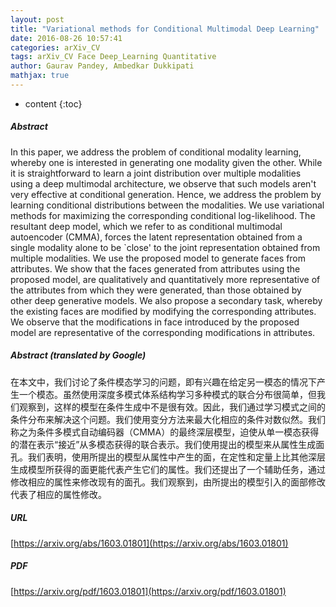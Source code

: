 ```yaml
---
layout: post
title: "Variational methods for Conditional Multimodal Deep Learning"
date: 2016-08-26 10:57:41
categories: arXiv_CV
tags: arXiv_CV Face Deep_Learning Quantitative
author: Gaurav Pandey, Ambedkar Dukkipati
mathjax: true
---
```


* content
{:toc}

##### Abstract
In this paper, we address the problem of conditional modality learning, whereby one is interested in generating one modality given the other. While it is straightforward to learn a joint distribution over multiple modalities using a deep multimodal architecture, we observe that such models aren't very effective at conditional generation. Hence, we address the problem by learning conditional distributions between the modalities. We use variational methods for maximizing the corresponding conditional log-likelihood. The resultant deep model, which we refer to as conditional multimodal autoencoder (CMMA), forces the latent representation obtained from a single modality alone to be `close' to the joint representation obtained from multiple modalities. We use the proposed model to generate faces from attributes. We show that the faces generated from attributes using the proposed model, are qualitatively and quantitatively more representative of the attributes from which they were generated, than those obtained by other deep generative models. We also propose a secondary task, whereby the existing faces are modified by modifying the corresponding attributes. We observe that the modifications in face introduced by the proposed model are representative of the corresponding modifications in attributes.

##### Abstract (translated by Google)
在本文中，我们讨论了条件模态学习的问题，即有兴趣在给定另一模态的情况下产生一个模态。虽然使用深度多模式体系结构学习多种模式的联合分布很简单，但我们观察到，这样的模型在条件生成中不是很有效。因此，我们通过学习模式之间的条件分布来解决这个问题。我们使用变分方法来最大化相应的条件对数似然。我们称之为条件多模式自动编码器（CMMA）的最终深层模型，迫使从单一模态获得的潜在表示“接近”从多模态获得的联合表示。我们使用提出的模型来从属性生成面孔。我们表明，使用所提出的模型从属性中产生的面，在定性和定量上比其他深层生成模型所获得的面更能代表产生它们的属性。我们还提出了一个辅助任务，通过修改相应的属性来修改现有的面孔。我们观察到，由所提出的模型引入的面部修改代表了相应的属性修改。

##### URL
[https://arxiv.org/abs/1603.01801](https://arxiv.org/abs/1603.01801)

##### PDF
[https://arxiv.org/pdf/1603.01801](https://arxiv.org/pdf/1603.01801)

